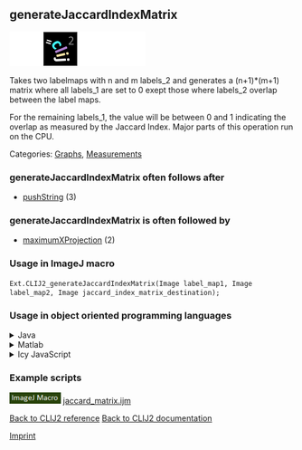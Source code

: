 ## generateJaccardIndexMatrix
<img src="images/mini_empty_logo.png"/><img src="images/mini_clij2_logo.png"/><img src="images/mini_empty_logo.png"/><img src="images/mini_empty_logo.png"/>

Takes two labelmaps with n and m labels_2 and generates a (n+1)*(m+1) matrix where all labels_1 are set to 0 exept those where labels_2 overlap between the label maps. 

For the remaining labels_1, the value will be between 0 and 1 indicating the overlap as measured by the Jaccard Index.
Major parts of this operation run on the CPU.

Categories: [Graphs](https://clij.github.io/clij2-docs/reference__graph), [Measurements](https://clij.github.io/clij2-docs/reference__measurement)

### generateJaccardIndexMatrix often follows after
* <a href="reference_pushString">pushString</a> (3)


### generateJaccardIndexMatrix is often followed by
* <a href="reference_maximumXProjection">maximumXProjection</a> (2)


### Usage in ImageJ macro
```
Ext.CLIJ2_generateJaccardIndexMatrix(Image label_map1, Image label_map2, Image jaccard_index_matrix_destination);
```


### Usage in object oriented programming languages



<details>

<summary>
Java
</summary>
<pre class="highlight">// init CLIJ and GPU
import net.haesleinhuepf.clij2.CLIJ2;
import net.haesleinhuepf.clij.clearcl.ClearCLBuffer;
CLIJ2 clij2 = CLIJ2.getInstance();

// get input parameters
ClearCLBuffer label_map1 = clij2.push(label_map1ImagePlus);
ClearCLBuffer label_map2 = clij2.push(label_map2ImagePlus);
jaccard_index_matrix_destination = clij2.create(label_map1);
</pre>

<pre class="highlight">
// Execute operation on GPU
clij2.generateJaccardIndexMatrix(label_map1, label_map2, jaccard_index_matrix_destination);
</pre>

<pre class="highlight">
// show result
jaccard_index_matrix_destinationImagePlus = clij2.pull(jaccard_index_matrix_destination);
jaccard_index_matrix_destinationImagePlus.show();

// cleanup memory on GPU
clij2.release(label_map1);
clij2.release(label_map2);
clij2.release(jaccard_index_matrix_destination);
</pre>

</details>



<details>

<summary>
Matlab
</summary>
<pre class="highlight">% init CLIJ and GPU
clij2 = init_clatlab();

% get input parameters
label_map1 = clij2.pushMat(label_map1_matrix);
label_map2 = clij2.pushMat(label_map2_matrix);
jaccard_index_matrix_destination = clij2.create(label_map1);
</pre>

<pre class="highlight">
% Execute operation on GPU
clij2.generateJaccardIndexMatrix(label_map1, label_map2, jaccard_index_matrix_destination);
</pre>

<pre class="highlight">
% show result
jaccard_index_matrix_destination = clij2.pullMat(jaccard_index_matrix_destination)

% cleanup memory on GPU
clij2.release(label_map1);
clij2.release(label_map2);
clij2.release(jaccard_index_matrix_destination);
</pre>

</details>



<details>

<summary>
Icy JavaScript
</summary>
<pre class="highlight">// init CLIJ and GPU
importClass(net.haesleinhuepf.clicy.CLICY);
importClass(Packages.icy.main.Icy);

clij2 = CLICY.getInstance();

// get input parameters
label_map1_sequence = getSequence();
label_map1 = clij2.pushSequence(label_map1_sequence);
label_map2_sequence = getSequence();
label_map2 = clij2.pushSequence(label_map2_sequence);
jaccard_index_matrix_destination = clij2.create(label_map1);
</pre>

<pre class="highlight">
// Execute operation on GPU
clij2.generateJaccardIndexMatrix(label_map1, label_map2, jaccard_index_matrix_destination);
</pre>

<pre class="highlight">
// show result
jaccard_index_matrix_destination_sequence = clij2.pullSequence(jaccard_index_matrix_destination)
Icy.addSequence(jaccard_index_matrix_destination_sequence);
// cleanup memory on GPU
clij2.release(label_map1);
clij2.release(label_map2);
clij2.release(jaccard_index_matrix_destination);
</pre>

</details>





### Example scripts
<a href="https://github.com/clij/clij2-docs/blob/master/src/main/macro/jaccard_matrix.ijm"><img src="images/language_macro.png" height="20"/></a> [jaccard_matrix.ijm](https://github.com/clij/clij2-docs/blob/master/src/main/macro/jaccard_matrix.ijm)  


[Back to CLIJ2 reference](https://clij.github.io/clij2-docs/reference)
[Back to CLIJ2 documentation](https://clij.github.io/clij2-docs)

[Imprint](https://clij.github.io/imprint)
